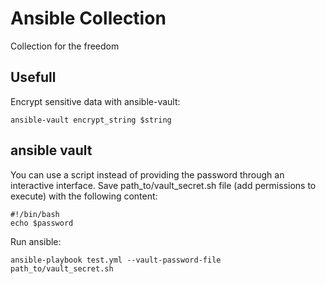 # Ansible Collection

Collection for the freedom

## Usefull

Encrypt sensitive data with ansible-vault:

```shell
ansible-vault encrypt_string $string
```

## ansible vault

You can use a script instead of providing the password through an interactive interface.
Save path_to/vault_secret.sh file (add permissions to execute) with the following content:

```shell
#!/bin/bash
echo $password
```

Run ansible:

```shell
ansible-playbook test.yml --vault-password-file path_to/vault_secret.sh
```


